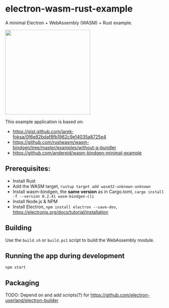 electron-wasm-rust-example
==========================

A minimal Electron + WebAssembly (WASM) + Rust example.

<img src="https://user-images.githubusercontent.com/3704611/55944698-73ff7400-5c49-11e9-82f0-ade167ae2754.png" width="269px">

This example application is based on:

 - https://gist.github.com/jarek-foksa/0f6e82bdaf8fb1962c9e14035a8725e4
 - https://github.com/rustwasm/wasm-bindgen/tree/master/examples/without-a-bundler
 - https://github.com/anderejd/wasm-bindgen-minimal-example

Prerequisites:
--------------

 - Install Rust
 - Add the WASM target, `rustup target add wasm32-unknown-unknown`
 - Install wasm-bindgen, the __same version__ as in Cargo.toml, `cargo install -f --version 0.2.41 wasm-bindgen-cli`
 - Install Node.js & NPM
 - Install Electron, `npm install electron --save-dev`, <https://electronjs.org/docs/tutorial/installation>

Building
--------

Use the `build.sh` or `build.ps1` script to build the WebAssembly module.

Running the app during development
----------------------------------

`npm start`

Packaging
---------

TODO: Depend on and add scripts(?) for https://github.com/electron-userland/electron-builder

